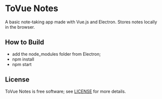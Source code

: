 # ToVue Notes

A basic note-taking app made with Vue.js and Electron. Stores notes locally in the browser.

## How to Build

- add the node_modules folder from Electron;
- npm install
- npm start

## License

ToVue Notes is free software; see [LICENSE](https://github.com/DexterLagan/tovue-notes/blob/main/LICENSE.md) for more details.
